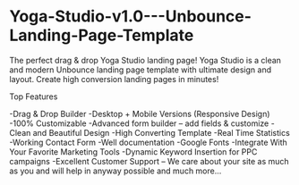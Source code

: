 # Yoga-Studio-v1.0---Unbounce-Landing-Page-Template
The perfect drag &amp; drop Yoga Studio landing page! Yoga Studio is a clean and modern Unbounce landing page template with ultimate design and layout. Create high conversion landing pages in minutes!

Top Features

-Drag & Drop Builder
-Desktop + Mobile Versions (Responsive Design)
-100% Customizable
-Advanced form builder – add fields & customize
-Clean and Beautiful Design
-High Converting Template
-Real Time Statistics
-Working Contact Form
-Well documentation
-Google Fonts
-Integrate With Your Favorite Marketing Tools
-Dynamic Keyword Insertion for PPC campaigns
-Excellent Customer Support – We care about your site as much as you and will help in anyway possible and much more…
